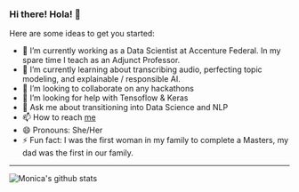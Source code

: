 ### Hi there! Hola! 👋

Here are some ideas to get you started:

- 🔭 I’m currently working as a Data Scientist at Accenture Federal. In my spare time I teach as an Adjunct Professor.
- 🌱 I’m currently learning about transcribing audio, perfecting topic modeling, and explainable / responsible AI.
- 👯 I’m looking to collaborate on any hackathons
- 🤔 I’m looking for help with Tensoflow & Keras
- 💬 Ask me about transitioning into Data Science and NLP
- 📫 How to reach [me](https://www.buymeacoffee.com/dsmoni)
- 😄 Pronouns: She/Her
- ⚡ Fun fact: I was the first woman in my family to complete a Masters, my dad was the first in our family.


---
![Monica's github stats](https://github-readme-stats.vercel.app/api?username=monipip3&hide=contribs,prs,&count_private=true,&show_icons=true&theme=dracula)
